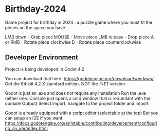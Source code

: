 # Birthday-2024
Game project for birthday in 2024 : a puzzle game where you must fit the pieces on the space you have

LMB down - Grab piece
MOUSE - Move piece
LMB release - Drop piece
A or RMB - Rotate piece clockwise
D - Rotate piece counterclockwise

Developer Environment
----------
Project is being developed in Godot 4.2

You can download that here: https://godotengine.org/download/windows/
Get the 64-bit 4.2.X standard edition. NOT the .NET version

Godot is just an .exe and does not require any installation
Run the .exe (either one. Console just opens a cmd window that is redundant with the console Output)
Select import, navigate to the project folder and import

Godot is already equipped with a script editor (selectable at the top)
But you can setup an IDE if you want: https://docs.godotengine.org/en/stable/contributing/development/configuring_an_ide/index.html
